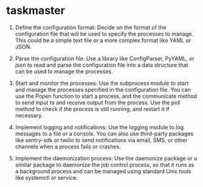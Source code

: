 # taskmaster

1. Define the configuration format: Decide on the format of the configuration file that will be used to specify the processes to manage. This could be a simple text file or a more complex format like YAML or JSON.

2. Parse the configuration file: Use a library like ConfigParser, PyYAML, or json to read and parse the configuration file into a data structure that can be used to manage the processes.

3. Start and monitor the processes: Use the subprocess module to start and manage the processes specified in the configuration file. You can use the Popen function to start a process, and the communicate method to send input to and receive output from the process. Use the poll method to check if the process is still running, and restart it if necessary.

4. Implement logging and notifications: Use the logging module to log messages to a file or a console. You can also use third-party packages like sentry-sdk or twilio to send notifications via email, SMS, or other channels when a process fails or crashes.

5. Implement the daemonization process: Use the daemonize package or a similar package to daemonize the job control process, so that it runs as a background process and can be managed using standard Unix tools like systemctl or service.
